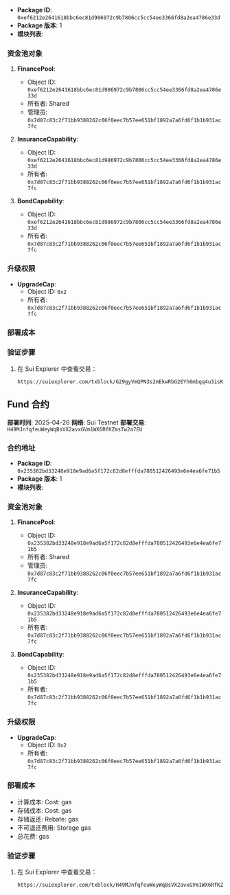 
- **Package ID**: `0xef6212e2641618bbc6ec81d986972c9b7806cc5cc54ee3366fd8a2ea4786e33d`
- **Package 版本**: 1
- **模块列表**:

### 资金池对象
1. **FinancePool**:
   - Object ID: `0xef6212e2641618bbc6ec81d986972c9b7806cc5cc54ee3366fd8a2ea4786e33d`
   - 所有者: Shared
   - 管理员: `0x7d87c83c2f71bb9388262c06f0eec7b57ee651bf1892a7a6fd6f1b1b931ac7fc`

2. **InsuranceCapability**:
   - Object ID: `0xef6212e2641618bbc6ec81d986972c9b7806cc5cc54ee3366fd8a2ea4786e33d`
   - 所有者: `0x7d87c83c2f71bb9388262c06f0eec7b57ee651bf1892a7a6fd6f1b1b931ac7fc`

3. **BondCapability**:
   - Object ID: `0xef6212e2641618bbc6ec81d986972c9b7806cc5cc54ee3366fd8a2ea4786e33d`
   - 所有者: `0x7d87c83c2f71bb9388262c06f0eec7b57ee651bf1892a7a6fd6f1b1b931ac7fc`

### 升级权限
- **UpgradeCap**:
  - Object ID: `0x2`
  - 所有者: `0x7d87c83c2f71bb9388262c06f0eec7b57ee651bf1892a7a6fd6f1b1b931ac7fc`

### 部署成本


### 验证步骤
1. 在 Sui Explorer 中查看交易：
   ```
   https://suiexplorer.com/txblock/G29gyVmQPN3s2mEkwRbG2EYh6mbqq4u3isKTkgXt1vfY
   ```
## Fund 合约
**部署时间**: 2025-04-26
**网络**: Sui Testnet
**部署交易**: `H49MJnfqfeuWeyWqBsVX2avxGVm1WX6RfKZmsTw2a7EU`

### 合约地址
- **Package ID**: `0x235382bd33248e918e9ad6a5f172c82d8efffda780512426493e6e4ea6fe71b5`
- **Package 版本**: 1
- **模块列表**:

### 资金池对象
1. **FinancePool**:
   - Object ID: `0x235382bd33248e918e9ad6a5f172c82d8efffda780512426493e6e4ea6fe71b5`
   - 所有者: Shared
   - 管理员: `0x7d87c83c2f71bb9388262c06f0eec7b57ee651bf1892a7a6fd6f1b1b931ac7fc`

2. **InsuranceCapability**:
   - Object ID: `0x235382bd33248e918e9ad6a5f172c82d8efffda780512426493e6e4ea6fe71b5`
   - 所有者: `0x7d87c83c2f71bb9388262c06f0eec7b57ee651bf1892a7a6fd6f1b1b931ac7fc`

3. **BondCapability**:
   - Object ID: `0x235382bd33248e918e9ad6a5f172c82d8efffda780512426493e6e4ea6fe71b5`
   - 所有者: `0x7d87c83c2f71bb9388262c06f0eec7b57ee651bf1892a7a6fd6f1b1b931ac7fc`

### 升级权限
- **UpgradeCap**:
  - Object ID: `0x2`
  - 所有者: `0x7d87c83c2f71bb9388262c06f0eec7b57ee651bf1892a7a6fd6f1b1b931ac7fc`

### 部署成本
- 计算成本: Cost: gas
- 存储成本: Cost: gas
- 存储返还: Rebate: gas
- 不可退还费用: Storage gas
- 总花费:  gas

### 验证步骤
1. 在 Sui Explorer 中查看交易：
   ```
   https://suiexplorer.com/txblock/H49MJnfqfeuWeyWqBsVX2avxGVm1WX6RfKZmsTw2a7EU
   ```

